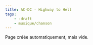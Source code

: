 ```yaml
---
title: AC-DC - Highway to Hell
tags:
    - -draft
    - musique/chanson
---
```


Page créée automatiquement, mais vide.
